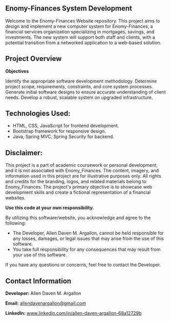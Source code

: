 ## Enomy-Finances System Development

Welcome to the Enomy-Finances Website repository. This project aims to design and implement a new computer system for Enomy-Finances, a financial services organization specializing in mortgages, savings, and investments. The new system will support both staff and clients, with a potential transition from a networked application to a web-based solution.

## Project Overview
**Objectives**

Identify the appropriate software development methodology.
Determine project scope, requirements, constraints, and core system processes.
Generate initial software designs to ensure accurate understanding of client needs.
Develop a robust, scalable system on upgraded infrastructure.

## Technologies Used:
- HTML, CSS, JavaScript for frontend development.
- Bootstrap framework for responsive design.
- Java, Spring MVC, Spring Security for backend.

## Disclaimer:
This project is a part of academic coursework or personal development, and it is not associated with Enomy_Finances. The content, imagery, and information used in this project are for illustrative purposes only. All rights and credits for the branding, logos, and related materials belong to Enomy_Finances. The project's primary objective is to showcase web development skills and create a fictional representation of a financial websites.

**Use this code at your own responsibility.**

By utilizing this software/website, you acknowledge and agree to the following:

- The Developer, Allen Daven M. Argallon, cannot be held responsible for any losses, damages, or legal issues that may arise from the use of this software.
- You take full responsibility for any consequences that may result from your use of this software.

If you have any questions or concerns, feel free to contact the Developer.

## Contact Information

**Developer:** Allen Daven M. Argallon

**Email:** allendavenargallon@gmail.com

**LinkedIn:** www.linkedin.com/in/allen-daven-argallon-68a12729b
